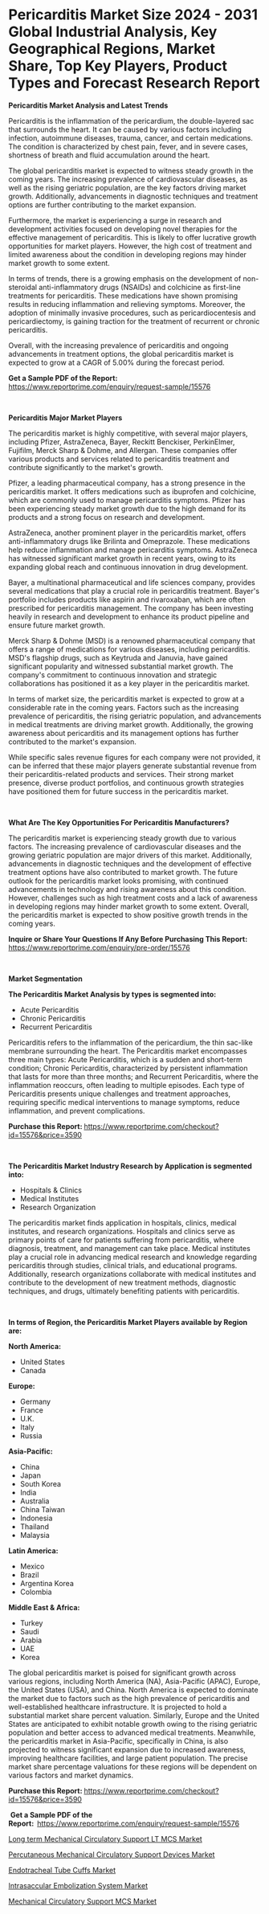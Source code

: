 <p><h1>Pericarditis Market Size 2024 - 2031 Global Industrial Analysis, Key Geographical Regions, Market Share, Top Key Players, Product Types and Forecast Research Report</h1></p><p><strong>Pericarditis Market Analysis and Latest Trends</strong></p>
<p><p>Pericarditis is the inflammation of the pericardium, the double-layered sac that surrounds the heart. It can be caused by various factors including infection, autoimmune diseases, trauma, cancer, and certain medications. The condition is characterized by chest pain, fever, and in severe cases, shortness of breath and fluid accumulation around the heart.</p><p>The global pericarditis market is expected to witness steady growth in the coming years. The increasing prevalence of cardiovascular diseases, as well as the rising geriatric population, are the key factors driving market growth. Additionally, advancements in diagnostic techniques and treatment options are further contributing to the market expansion.</p><p>Furthermore, the market is experiencing a surge in research and development activities focused on developing novel therapies for the effective management of pericarditis. This is likely to offer lucrative growth opportunities for market players. However, the high cost of treatment and limited awareness about the condition in developing regions may hinder market growth to some extent.</p><p>In terms of trends, there is a growing emphasis on the development of non-steroidal anti-inflammatory drugs (NSAIDs) and colchicine as first-line treatments for pericarditis. These medications have shown promising results in reducing inflammation and relieving symptoms. Moreover, the adoption of minimally invasive procedures, such as pericardiocentesis and pericardiectomy, is gaining traction for the treatment of recurrent or chronic pericarditis.</p><p>Overall, with the increasing prevalence of pericarditis and ongoing advancements in treatment options, the global pericarditis market is expected to grow at a CAGR of 5.00% during the forecast period.</p></p>
<p><strong>Get a Sample PDF of the Report:&nbsp;</strong> <a href="https://www.reportprime.com/enquiry/request-sample/15576">https://www.reportprime.com/enquiry/request-sample/15576</a></p>
<p>&nbsp;</p>
<p><strong>Pericarditis Major Market Players</strong></p>
<p><p>The pericarditis market is highly competitive, with several major players, including Pfizer, AstraZeneca, Bayer, Reckitt Benckiser, PerkinElmer, Fujifilm, Merck Sharp & Dohme, and Allergan. These companies offer various products and services related to pericarditis treatment and contribute significantly to the market's growth.</p><p>Pfizer, a leading pharmaceutical company, has a strong presence in the pericarditis market. It offers medications such as ibuprofen and colchicine, which are commonly used to manage pericarditis symptoms. Pfizer has been experiencing steady market growth due to the high demand for its products and a strong focus on research and development.</p><p>AstraZeneca, another prominent player in the pericarditis market, offers anti-inflammatory drugs like Brilinta and Omeprazole. These medications help reduce inflammation and manage pericarditis symptoms. AstraZeneca has witnessed significant market growth in recent years, owing to its expanding global reach and continuous innovation in drug development.</p><p>Bayer, a multinational pharmaceutical and life sciences company, provides several medications that play a crucial role in pericarditis treatment. Bayer's portfolio includes products like aspirin and rivaroxaban, which are often prescribed for pericarditis management. The company has been investing heavily in research and development to enhance its product pipeline and ensure future market growth.</p><p>Merck Sharp & Dohme (MSD) is a renowned pharmaceutical company that offers a range of medications for various diseases, including pericarditis. MSD's flagship drugs, such as Keytruda and Januvia, have gained significant popularity and witnessed substantial market growth. The company's commitment to continuous innovation and strategic collaborations has positioned it as a key player in the pericarditis market.</p><p>In terms of market size, the pericarditis market is expected to grow at a considerable rate in the coming years. Factors such as the increasing prevalence of pericarditis, the rising geriatric population, and advancements in medical treatments are driving market growth. Additionally, the growing awareness about pericarditis and its management options has further contributed to the market's expansion.</p><p>While specific sales revenue figures for each company were not provided, it can be inferred that these major players generate substantial revenue from their pericarditis-related products and services. Their strong market presence, diverse product portfolios, and continuous growth strategies have positioned them for future success in the pericarditis market.</p></p>
<p>&nbsp;</p>
<p><strong>What Are The Key Opportunities For Pericarditis Manufacturers?</strong></p>
<p><p>The pericarditis market is experiencing steady growth due to various factors. The increasing prevalence of cardiovascular diseases and the growing geriatric population are major drivers of this market. Additionally, advancements in diagnostic techniques and the development of effective treatment options have also contributed to market growth. The future outlook for the pericarditis market looks promising, with continued advancements in technology and rising awareness about this condition. However, challenges such as high treatment costs and a lack of awareness in developing regions may hinder market growth to some extent. Overall, the pericarditis market is expected to show positive growth trends in the coming years.</p></p>
<p><strong>Inquire or Share Your Questions If Any Before Purchasing This Report:</strong> <a href="https://www.reportprime.com/enquiry/pre-order/15576">https://www.reportprime.com/enquiry/pre-order/15576</a></p>
<p>&nbsp;</p>
<p><strong>Market Segmentation</strong></p>
<p><strong>The Pericarditis Market Analysis by types is segmented into:</strong></p>
<p><ul><li>Acute Pericarditis</li><li>Chronic Pericarditis</li><li>Recurrent Pericarditis</li></ul></p>
<p><p>Pericarditis refers to the inflammation of the pericardium, the thin sac-like membrane surrounding the heart. The Pericarditis market encompasses three main types: Acute Pericarditis, which is a sudden and short-term condition; Chronic Pericarditis, characterized by persistent inflammation that lasts for more than three months; and Recurrent Pericarditis, where the inflammation reoccurs, often leading to multiple episodes. Each type of Pericarditis presents unique challenges and treatment approaches, requiring specific medical interventions to manage symptoms, reduce inflammation, and prevent complications.</p></p>
<p><strong>Purchase this Report:&nbsp;</strong><a href="https://www.reportprime.com/checkout?id=15576&price=3590">https://www.reportprime.com/checkout?id=15576&price=3590</a></p>
<p>&nbsp;</p>
<p><strong>The Pericarditis Market Industry Research by Application is segmented into:</strong></p>
<p><ul><li>Hospitals & Clinics</li><li>Medical Institutes</li><li>Research Organization</li></ul></p>
<p><p>The pericarditis market finds application in hospitals, clinics, medical institutes, and research organizations. Hospitals and clinics serve as primary points of care for patients suffering from pericarditis, where diagnosis, treatment, and management can take place. Medical institutes play a crucial role in advancing medical research and knowledge regarding pericarditis through studies, clinical trials, and educational programs. Additionally, research organizations collaborate with medical institutes and contribute to the development of new treatment methods, diagnostic techniques, and drugs, ultimately benefiting patients with pericarditis.</p></p>
<p>&nbsp;</p>
<p><strong>In terms of Region, the Pericarditis Market Players available by Region are:</strong></p>
<p>
    <p> <strong> North America: </strong>
        <ul>
            <li>United States</li>
            <li>Canada</li>
        </ul>
        </p> 
    <p> <strong> Europe: </strong>
        <ul>
            <li>Germany</li>
            <li>France</li>
            <li>U.K.</li>
            <li>Italy</li>
            <li>Russia</li>
        </ul>
        </p> 
    <p> <strong> Asia-Pacific: </strong>
        <ul>
            <li>China</li>
            <li>Japan</li>
            <li>South Korea</li>
            <li>India</li>
            <li>Australia</li>
            <li>China Taiwan</li>
            <li>Indonesia</li>
            <li>Thailand</li>
            <li>Malaysia</li>
        </ul>
        </p> 
    <p> <strong> Latin America: </strong>
        <ul>
            <li>Mexico</li>
            <li>Brazil</li>
            <li>Argentina Korea</li>
            <li>Colombia</li>
        </ul>
        </p> 
    <p> <strong> Middle East & Africa: </strong>
        <ul>
            <li>Turkey</li>
            <li>Saudi</li>
            <li>Arabia</li>
            <li>UAE</li>
            <li>Korea</li>
        </ul>
    </p>
    </p>
<p><p>The global pericarditis market is poised for significant growth across various regions, including North America (NA), Asia-Pacific (APAC), Europe, the United States (USA), and China. North America is expected to dominate the market due to factors such as the high prevalence of pericarditis and well-established healthcare infrastructure. It is projected to hold a substantial market share percent valuation. Similarly, Europe and the United States are anticipated to exhibit notable growth owing to the rising geriatric population and better access to advanced medical treatments. Meanwhile, the pericarditis market in Asia-Pacific, specifically in China, is also projected to witness significant expansion due to increased awareness, improving healthcare facilities, and large patient population. The precise market share percentage valuations for these regions will be dependent on various factors and market dynamics.</p></p>
<p><strong>Purchase this Report: </strong><a href="https://www.reportprime.com/checkout?id=15576&price=3590">https://www.reportprime.com/checkout?id=15576&price=3590</a></p>
<p>&nbsp;<strong>Get a Sample PDF of the Report:&nbsp;&nbsp;</strong><a href="https://www.reportprime.com/enquiry/request-sample/15576">https://www.reportprime.com/enquiry/request-sample/15576</a></p>
<p><strong></strong></p>
<p><p><a href="https://medium.com/@kavonhansen/long-term-mechanical-circulatory-support-lt-mcs-market-insight-market-trends-growth-forecasted-bbe36931fa71">Long term Mechanical Circulatory Support LT MCS Market</a></p><p><a href="https://medium.com/@kavonhansen/percutaneous-mechanical-circulatory-support-devices-market-exploring-market-share-market-trends-7186e42541b4">Percutaneous Mechanical Circulatory Support Devices Market</a></p><p><a href="https://medium.com/@kavonhansen/endotracheal-tube-cuffs-market-exploring-market-share-market-trends-and-future-growth-babf7792623f">Endotracheal Tube Cuffs Market</a></p><p><a href="https://medium.com/@kavonhansen/intrasaccular-embolization-system-market-report-reveals-the-latest-trends-and-growth-opportunities-33c288f51f45">Intrasaccular Embolization System Market</a></p><p><a href="https://medium.com/@kavonhansen/mechanical-circulatory-support-mcs-market-size-market-outlook-and-market-forecast-2024-to-2031-eccdac1dd10f">Mechanical Circulatory Support MCS Market</a></p></p>